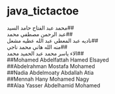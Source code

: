 # java_tictactoe
محمد عبد الفتاح حامد السيد##  
عبد الرحمن مصطفي محمد##  
ناديه عبد المعطي عبد الله عطيه مشعل##   
منه الله هاني محمد ناجي##  
الاء ياسر محمد عبد الحميد محمد##  
##Mohamed Abdelfattah Hamed Elsayed  
##Abdelrahman Mostafa Mohamed  
##Nadia Abdelmoaty Abdallah Atia   
##Mennah Hany Mohamed Nagy  
##Alaa Yasser Abdelhamid Mohamed  
